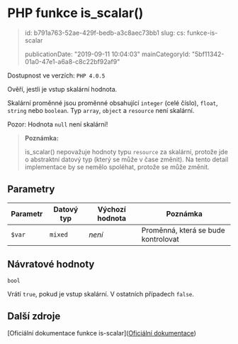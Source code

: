 PHP funkce is_scalar()
======================

> id: b791a763-52ae-429f-bedb-a3c8aec73bb1
> slug:
> 	cs: funkce-is-scalar
>
> publicationDate: "2019-09-11 10:04:03"
> mainCategoryId: "5bf11342-01a0-47e1-a6a8-c8c22bf92af9"

Dostupnost ve verzích: `PHP 4.0.5`

Ověří, jestli je vstup skalární hodnota.

Skalární proměnné jsou proměnné obsahující `integer` (celé číslo), `float`, `string` nebo `boolean`. Typ `array`, `object` a `resource` není skalární.

Pozor: Hodnota `null` není skalární!

> **Poznámka:**
>
> is_scalar() nepovažuje hodnoty typu `resource` za skalární, protože jde o abstraktní datový typ (který se může v čase změnit). Na tento detail implementace by se nemělo spoléhat, protože se může změnit.

Parametry
--------------

| Parametr | Datový typ | Výchozí hodnota | Poznámka |
|-----|-----|-----|-----|
| `$var` | `mixed` | *není* | Proměnná, která se bude kontrolovat |


Návratové hodnoty
----------------

`bool`

Vrátí `true`, pokud je vstup skalární. V ostatních případech `false`.

Další zdroje
------------

[Oficiální dokumentace funkce is-scalar]([Oficiální dokumentace](https://www.php.net/manual/en/function.is-scalar.php))
